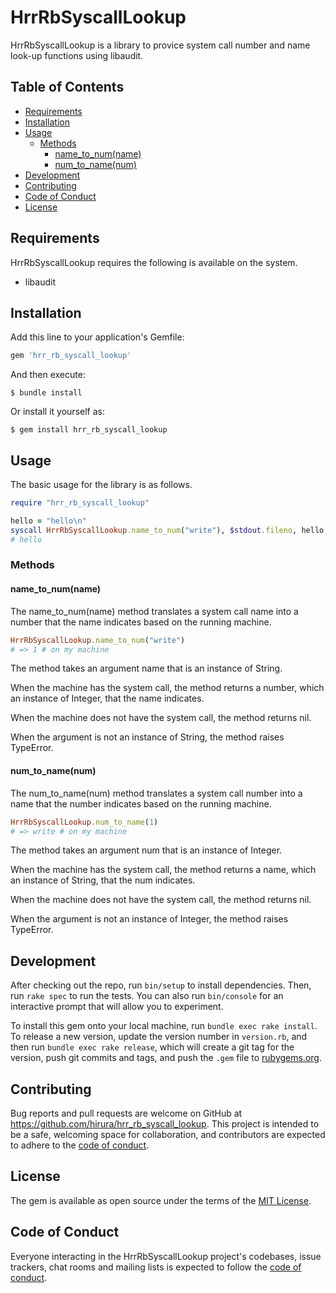 # HrrRbSyscallLookup

HrrRbSyscallLookup is a library to provice system call number and name look-up functions using libaudit.

## Table of Contents

- [Requirements](#requirements)
- [Installation](#installation)
- [Usage](#usage)
  - [Methods](#methods)
    - [name_to_num(name)](name_to_numname)
    - [num_to_name(num)](num_to_namenum)
- [Development](#development)
- [Contributing](#contributing)
- [Code of Conduct](#code-of-conduct)
- [License](#license)

## Requirements

HrrRbSyscallLookup requires the following is available on the system.

- libaudit

## Installation

Add this line to your application's Gemfile:

```ruby
gem 'hrr_rb_syscall_lookup'
```

And then execute:

    $ bundle install

Or install it yourself as:

    $ gem install hrr_rb_syscall_lookup

## Usage

The basic usage for the library is as follows.

```ruby
require "hrr_rb_syscall_lookup"

hello = "hello\n"
syscall HrrRbSyscallLookup.name_to_num("write"), $stdout.fileno, hello, hello.size
# hello
```

### Methods

#### name_to_num(name)

The name_to_num(name) method translates a system call name into a number that the name indicates based on the running machine.

```ruby
HrrRbSyscallLookup.name_to_num("write")
# => 1 # on my machine
```

The method takes an argument name that is an instance of String.

When the machine has the system call, the method returns a number, which an instance of Integer, that the name indicates.

When the machine does not have the system call, the method returns nil.

When the argument is not an instance of String, the method raises TypeError.

#### num_to_name(num)

The num_to_name(num) method translates a system call number into a name that the number indicates based on the running machine.

```ruby
HrrRbSyscallLookup.num_to_name(1)
# => write # on my machine
```

The method takes an argument num that is an instance of Integer.

When the machine has the system call, the method returns a name, which an instance of String, that the num indicates.

When the machine does not have the system call, the method returns nil.

When the argument is not an instance of Integer, the method raises TypeError.

## Development

After checking out the repo, run `bin/setup` to install dependencies. Then, run `rake spec` to run the tests. You can also run `bin/console` for an interactive prompt that will allow you to experiment.

To install this gem onto your local machine, run `bundle exec rake install`. To release a new version, update the version number in `version.rb`, and then run `bundle exec rake release`, which will create a git tag for the version, push git commits and tags, and push the `.gem` file to [rubygems.org](https://rubygems.org).

## Contributing

Bug reports and pull requests are welcome on GitHub at https://github.com/hirura/hrr_rb_syscall_lookup. This project is intended to be a safe, welcoming space for collaboration, and contributors are expected to adhere to the [code of conduct](https://github.com/hirura/hrr_rb_syscall_lookup/blob/master/CODE_OF_CONDUCT.md).


## License

The gem is available as open source under the terms of the [MIT License](https://opensource.org/licenses/MIT).

## Code of Conduct

Everyone interacting in the HrrRbSyscallLookup project's codebases, issue trackers, chat rooms and mailing lists is expected to follow the [code of conduct](https://github.com/hirura/hrr_rb_syscall_lookup/blob/master/CODE_OF_CONDUCT.md).
